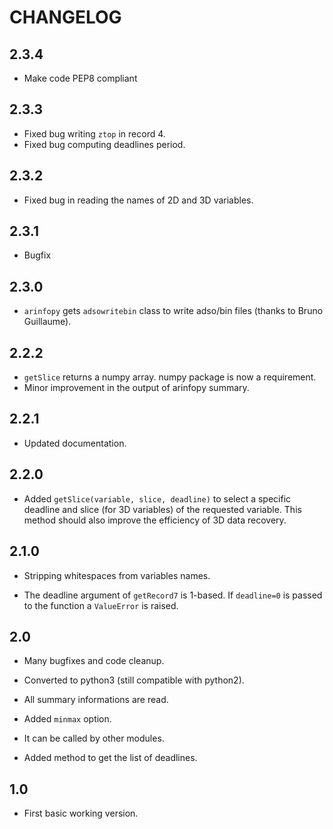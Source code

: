 # CHANGELOG

## 2.3.4

- Make code PEP8 compliant

## 2.3.3

- Fixed bug writing `ztop` in record 4.
- Fixed bug computing deadlines period.

## 2.3.2

- Fixed bug in reading the names of 2D and 3D variables.

## 2.3.1

- Bugfix

## 2.3.0

- `arinfopy` gets `adsowritebin` class to write adso/bin files (thanks to Bruno Guillaume).

## 2.2.2

- `getSlice` returns a numpy array. numpy package is now a requirement.
- Minor improvement in the output of arinfopy summary.

## 2.2.1

- Updated documentation.

## 2.2.0

- Added `getSlice(variable, slice, deadline)` to select a specific deadline and slice (for 3D variables) of the requested variable. This method should also improve the efficiency of 3D data recovery.

## 2.1.0

- Stripping whitespaces from variables names.

- The deadline argument of `getRecord7` is 1-based. If `deadline=0` is passed to the function a `ValueError` is raised.

## 2.0

- Many bugfixes and code cleanup.

- Converted to python3 (still compatible with python2).

- All summary informations are read.

- Added `minmax` option.

- It can be called by other modules.

- Added method to get the list of deadlines.

## 1.0

- First basic working version.
